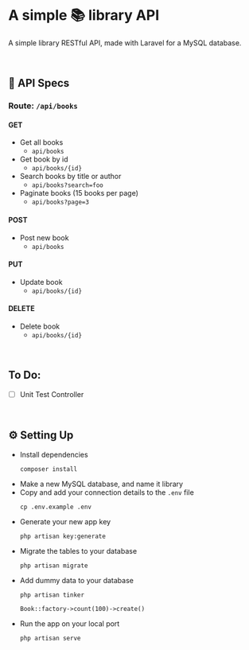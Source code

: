 # A simple 📚 library API

A simple library RESTful API, made with Laravel for a MySQL database.

<br>

## 📄 API Specs

### Route: `/api/books`
#### GET
- Get all books 
    - `api/books`
- Get book by id 
    - `api/books/{id}`
- Search books by title or author
    - `api/books?search=foo`
- Paginate books (15 books per page)
    - `api/books?page=3`
#### POST
- Post new book 
    - `api/books`
#### PUT
- Update book 
    - `api/books/{id}`
#### DELETE
- Delete book 
    - `api/books/{id}`

<br>

## To Do:
- [ ] Unit Test Controller

<br>

## ⚙️ Setting Up
- Install dependencies
    ```
    composer install
    ```
- Make a new MySQL database, and name it library
- Copy and add your connection details to the `.env` file
    ```
    cp .env.example .env
    ```
- Generate your new app key
    ```
    php artisan key:generate
    ```
- Migrate the tables to your database
    ```
    php artisan migrate
    ```
- Add dummy data to your database
    ```
    php artisan tinker
    ```
    ```
    Book::factory->count(100)->create()
    ```
- Run the app on your local port
    ```
    php artisan serve
    ```
